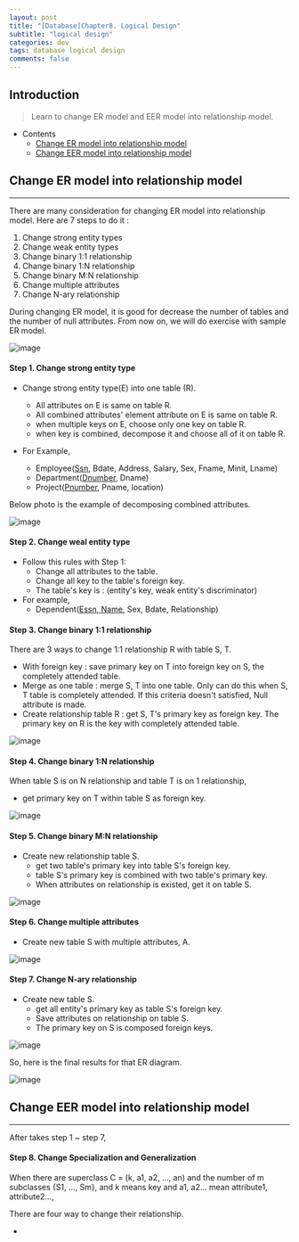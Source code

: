 ```yaml
---
layout: post
title: "[Database]Chapter8. Logical Design"
subtitle: "logical design"
categories: dev
tags: database logical design
comments: false
---
```


## Introduction
> Learn to change ER model and EER model into relationship model.

- Contents
	- [Change ER model into relationship model](#change-er-model-into-relationship-model)
	- [Change EER model into relationship model](#change-eer-model-into-relationship-model)
	
## Change ER model into relationship model
---
There are many consideration for changing ER model into relationship model. Here are 7 steps to do it :

1. Change strong entity types
2. Change weak entity types
3. Change binary 1:1 relationship
4. Change binary 1:N relationship
5. Change binary M:N relationship
6. Change multiple attributes
7. Change N-ary relationship

During changing ER model, it is good for decrease the number of tables and the number of null attributes. From now on, we will do exercise with sample ER model.

![image](https://github.com/yeosu623/yeosu623.github.io/assets/72304945/36be1adb-3aef-4a2a-a475-98011e18245c)



#### Step 1. Change strong entity type

- Change strong entity type(E) into one table (R).
  - All attributes on E is same on table R.
  - All combined attributes' element attribute on E is same on table R.
  - when multiple keys on E, choose only one key on table R.
  - when key is combined, decompose it and choose all of it on table R.

- For Example,
  - Employee(<u>Ssn</u>, Bdate, Address, Salary, Sex, Fname, Minit, Lname)
  - Department(<u>Dnumber</u>, Dname)
  - Project(<u>Pnumber</u>, Pname, location)

Below photo is the example of decomposing combined attributes.

![image](https://github.com/yeosu623/yeosu623.github.io/assets/72304945/f4c9637f-c78c-4762-b2a6-057454e25558)



#### Step 2. Change weal entity type

- Follow this rules with Step 1:
  - Change all attributes to the table.
  - Change all key to the table's foreign key.
  - The table's key is : (entity's key, weak entity's discriminator)
- For example,
  - Dependent(<u>Essn, Name</u>, Sex, Bdate, Relationship)



#### Step 3. Change binary 1:1 relationship

There are 3 ways to change 1:1 relationship R with table S, T.

- With foreign key : save primary key on T into foreign key on S, the completely attended table.
- Merge as one table : merge S, T into one table. Only can do this when S, T table is completely attended. If this criteria doesn't satisfied, Null attribute is made.
- Create relationship table R : get S, T's primary key as foreign key. The primary key on R is the key with completely attended table.

![image](https://github.com/yeosu623/yeosu623.github.io/assets/72304945/536a5fed-009b-4706-88b9-a1a76c0207c3)



#### Step 4. Change binary 1:N relationship

When table S is on N relationship and table T is on 1 relationship,

- get primary key on T within table S as foreign key.

![image](https://github.com/yeosu623/yeosu623.github.io/assets/72304945/eeaf4c54-4762-47ee-b5ee-bf44faeee2ae)



#### Step 5. Change binary M:N relationship

- Create new relationship table S.
  - get two table's primary key into table S's foreign key.
  - table S's primary key is combined with two table's primary key.
  - When attributes on relationship is existed, get it on table S.

![image](https://github.com/yeosu623/yeosu623.github.io/assets/72304945/aee036bf-e84b-4516-92ff-a7a2b45eadf1)



#### Step 6. Change multiple attributes

- Create new table S with multiple attributes, A.

![image](https://github.com/yeosu623/yeosu623.github.io/assets/72304945/a2baafb6-2dd1-4f5b-b822-b90659544358)



#### Step 7. Change N-ary relationship

- Create new table S.
  - get all entity's primary key as table S's foreign key.
  - Save attributes on relationship on table S.
  - The primary key on S is composed foreign keys.

![image](https://github.com/yeosu623/yeosu623.github.io/assets/72304945/228f38af-1ebd-4de0-9f73-c7bdd0d79a34)



So, here is the final results for that ER diagram.

![image](https://github.com/yeosu623/yeosu623.github.io/assets/72304945/38e217bf-4fad-4835-b091-aa60e841ac44)



## Change EER model into relationship model
---
After takes step 1 ~ step 7, 

#### Step 8. Change Specialization and Generalization

When there are superclass C = (k, a1, a2, ..., an) and the number of m subclasses {S1, ..., Sm}, and k means key and a1, a2... mean attribute1, attribute2...,

There are four way to change their relationship.

- 



